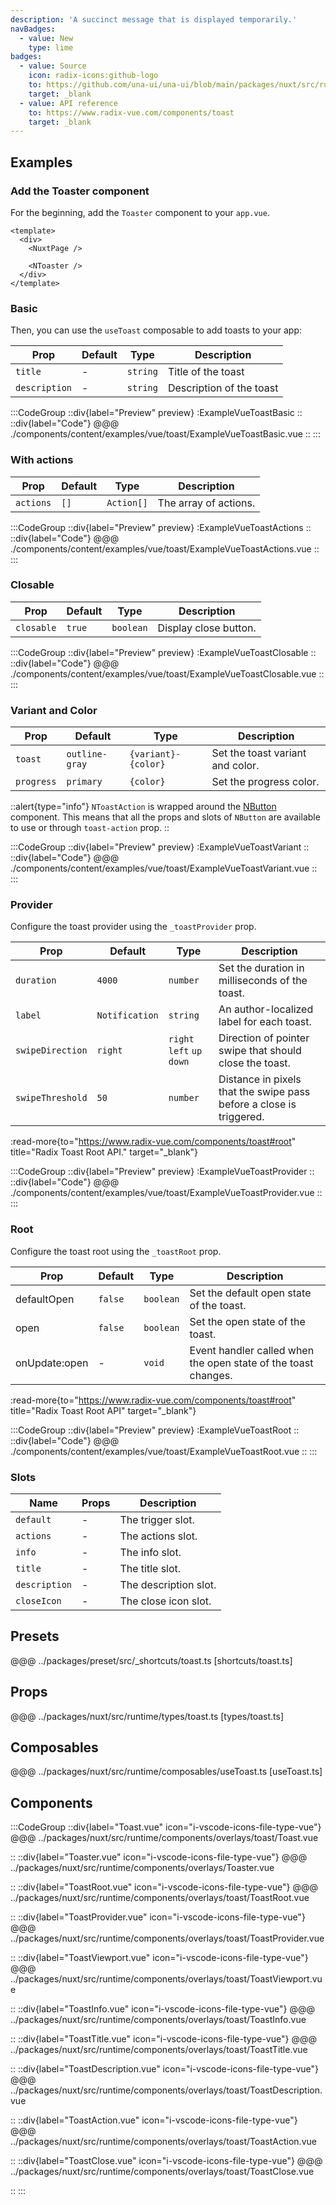 ```yaml
---
description: 'A succinct message that is displayed temporarily.'
navBadges:
  - value: New
    type: lime
badges:
  - value: Source
    icon: radix-icons:github-logo
    to: https://github.com/una-ui/una-ui/blob/main/packages/nuxt/src/runtime/components/overlays/Toast.vue
    target: _blank
  - value: API reference
    to: https://www.radix-vue.com/components/toast
    target: _blank
---
```


## Examples

### Add the Toaster component

For the beginning, add the `Toaster` component to your `app.vue`.

```vue [app.vue]
<template>
  <div>
    <NuxtPage />

    <NToaster />
  </div>
</template>
```

### Basic

Then, you can use the `useToast` composable to add toasts to your app:

| Prop          | Default | Type     | Description              |
| ------------- | ------- | -------- | ------------------------ |
| `title`       | -       | `string` | Title of the toast       |
| `description` | -       | `string` | Description of the toast |

:::CodeGroup
::div{label="Preview" preview}
:ExampleVueToastBasic
::
::div{label="Code"}
@@@ ./components/content/examples/vue/toast/ExampleVueToastBasic.vue
::
:::

### With actions

| Prop      | Default | Type       | Description           |
| --------- | ------- | ---------- | --------------------- |
| `actions` | `[]`    | `Action[]` | The array of actions. |

:::CodeGroup
::div{label="Preview" preview}
:ExampleVueToastActions
::
::div{label="Code"}
@@@ ./components/content/examples/vue/toast/ExampleVueToastActions.vue
::
:::

### Closable

| Prop       | Default | Type      | Description           |
| ---------- | ------- | --------- | --------------------- |
| `closable` | `true`  | `boolean` | Display close button. |

:::CodeGroup
::div{label="Preview" preview}
:ExampleVueToastClosable
::
::div{label="Code"}
@@@ ./components/content/examples/vue/toast/ExampleVueToastClosable.vue
::
:::

### Variant and Color

| Prop       | Default        | Type                | Description                      |
| ---------- | -------------- | ------------------- | -------------------------------- |
| `toast`    | `outline-gray` | `{variant}-{color}` | Set the toast variant and color. |
| `progress` | `primary`      | `{color}`           | Set the progress color.          |

::alert{type="info"}
`NToastAction` is wrapped around the [NButton](button) component. This means that all the props and slots of
`NButton` are available to use or through `toast-action` prop.
::

:::CodeGroup
::div{label="Preview" preview}
:ExampleVueToastVariant
::
::div{label="Code"}
@@@ ./components/content/examples/vue/toast/ExampleVueToastVariant.vue
::
:::

### Provider

Configure the toast provider using the `_toastProvider` prop.

| Prop             | Default        | Type                       | Description                                                         |
| ---------------- | -------------- | -------------------------- | ------------------------------------------------------------------- |
| `duration`       | `4000`         | `number`                   | Set the duration in milliseconds of the toast.                      |
| `label`          | `Notification` | `string`                   | An author-localized label for each toast.                           |
| `swipeDirection` | `right`        | `right` `left` `up` `down` | Direction of pointer swipe that should close the toast.             |
| `swipeThreshold` | `50`           | `number`                   | Distance in pixels that the swipe pass before a close is triggered. |

:read-more{to="https://www.radix-vue.com/components/toast#root" title="Radix Toast Root API." target="_blank"}

:::CodeGroup
::div{label="Preview" preview}
:ExampleVueToastProvider
::
::div{label="Code"}
@@@ ./components/content/examples/vue/toast/ExampleVueToastProvider.vue
::
:::

### Root

Configure the toast root using the `_toastRoot` prop.

| Prop          | Default | Type      | Description                                                    |
| ------------- | ------- | --------- | -------------------------------------------------------------- |
| defaultOpen   | `false` | `boolean` | Set the default open state of the toast.                       |
| open          | `false` | `boolean` | Set the open state of the toast.                               |
| onUpdate:open | -       | `void`    | Event handler called when the open state of the toast changes. |

:read-more{to="https://www.radix-vue.com/components/toast#root" title="Radix Toast Root API" target="_blank"}

:::CodeGroup
::div{label="Preview" preview}
:ExampleVueToastRoot
::
::div{label="Code"}
@@@ ./components/content/examples/vue/toast/ExampleVueToastRoot.vue
::
:::

### Slots

| Name          | Props | Description           |
| ------------- | ----- | --------------------- |
| `default`     | -     | The trigger slot.     |
| `actions`     | -     | The actions slot.     |
| `info`        | -     | The info slot.        |
| `title`       | -     | The title slot.       |
| `description` | -     | The description slot. |
| `closeIcon`   | -     | The close icon slot.  |

## Presets

@@@ ../packages/preset/src/_shortcuts/toast.ts [shortcuts/toast.ts]

## Props

@@@ ../packages/nuxt/src/runtime/types/toast.ts [types/toast.ts]

## Composables

@@@ ../packages/nuxt/src/runtime/composables/useToast.ts [useToast.ts]

## Components

:::CodeGroup
::div{label="Toast.vue" icon="i-vscode-icons-file-type-vue"}
@@@ ../packages/nuxt/src/runtime/components/overlays/toast/Toast.vue

::
::div{label="Toaster.vue" icon="i-vscode-icons-file-type-vue"}
@@@ ../packages/nuxt/src/runtime/components/overlays/Toaster.vue

::
::div{label="ToastRoot.vue" icon="i-vscode-icons-file-type-vue"}
@@@ ../packages/nuxt/src/runtime/components/overlays/toast/ToastRoot.vue

::
::div{label="ToastProvider.vue" icon="i-vscode-icons-file-type-vue"}
@@@ ../packages/nuxt/src/runtime/components/overlays/toast/ToastProvider.vue

::
::div{label="ToastViewport.vue" icon="i-vscode-icons-file-type-vue"}
@@@ ../packages/nuxt/src/runtime/components/overlays/toast/ToastViewport.vue

::
::div{label="ToastInfo.vue" icon="i-vscode-icons-file-type-vue"}
@@@ ../packages/nuxt/src/runtime/components/overlays/toast/ToastInfo.vue

::
::div{label="ToastTitle.vue" icon="i-vscode-icons-file-type-vue"}
@@@ ../packages/nuxt/src/runtime/components/overlays/toast/ToastTitle.vue

::
::div{label="ToastDescription.vue" icon="i-vscode-icons-file-type-vue"}
@@@ ../packages/nuxt/src/runtime/components/overlays/toast/ToastDescription.vue

::
::div{label="ToastAction.vue" icon="i-vscode-icons-file-type-vue"}
@@@ ../packages/nuxt/src/runtime/components/overlays/toast/ToastAction.vue

::
::div{label="ToastClose.vue" icon="i-vscode-icons-file-type-vue"}
@@@ ../packages/nuxt/src/runtime/components/overlays/toast/ToastClose.vue

::
:::
